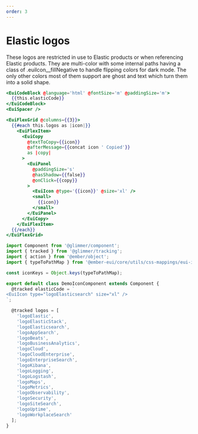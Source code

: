 ```yaml
---
order: 3
---
```


# Elastic logos

<EuiText>
  <p>These logos are restricted in use to Elastic products or when referencing Elastic products. They are multi-color with some internal paths having a class of <EuiCode @language="text">.euiIcon__fillNegative</EuiCode> to handle flipping colors for dark mode. The only other colors most of them support are ghost and text which turn them into a solid shape.</p>
</EuiText>

```hbs template
<EuiCodeBlock @language='html' @fontSize='m' @paddingSize='m'>
  {{this.elasticCode}}
</EuiCodeBlock>
<EuiSpacer />

<EuiFlexGrid @columns={{3}}>
  {{#each this.logos as |icon|}}
    <EuiFlexItem>
      <EuiCopy
        @textToCopy={{icon}}
        @afterMessage={{concat icon ' Copied'}}
        as |copy|
      >
        <EuiPanel
          @paddingSize='s'
          @hasShadow={{false}}
          @onClick={{copy}}
        >
          <EuiIcon @type='{{icon}}' @size='xl' />
          <small>
            {{icon}}
          </small>
        </EuiPanel>
      </EuiCopy>
    </EuiFlexItem>
  {{/each}}
</EuiFlexGrid>
```

```js component
import Component from '@glimmer/component';
import { tracked } from '@glimmer/tracking';
import { action } from '@ember/object';
import { typeToPathMap } from '@ember-eui/core/utils/css-mappings/eui-icon';

const iconKeys = Object.keys(typeToPathMap);

export default class DemoIconComponent extends Component {
  @tracked elasticCode = `
<EuiIcon type="logoElasticsearch" size="xl" />
`;

  @tracked logos = [
    'logoElastic',
    'logoElasticStack',
    'logoElasticsearch',
    'logoAppSearch',
    'logoBeats',
    'logoBusinessAnalytics',
    'logoCloud',
    'logoCloudEnterprise',
    'logoEnterpriseSearch',
    'logoKibana',
    'logoLogging',
    'logoLogstash',
    'logoMaps',
    'logoMetrics',
    'logoObservability',
    'logoSecurity',
    'logoSiteSearch',
    'logoUptime',
    'logoWorkplaceSearch'
  ];
}
```
